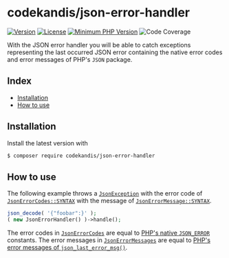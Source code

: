 # codekandis/json-error-handler

[![Version][xtlink-version-badge]][srclink-changelog]
[![License][xtlink-license-badge]][srclink-license]
[![Minimum PHP Version][xtlink-php-version-badge]][xtlink-php-net]
![Code Coverage][xtlink-code-coverage-badge]

With the JSON error handler you will be able to catch exceptions representing the last occurred JSON error containing the native error codes and error messages of PHP's `JSON` package.

## Index

* [Installation](#installation)
* [How to use](#how-to-use)

## Installation

Install the latest version with

```bash
$ composer require codekandis/json-error-handler

```

## How to use

The following example throws a [`JsonException`][xtlink-php-net-json-exception] with the error code of [`JsonErrorCodes::SYNTAX`][srclink-json-error-codes] with the message of [`JsonErrorMessage::SYNTAX`][srclink-json-error-messages].

```php
json_decode( '{"foobar":}' );
( new JsonErrorHandler() )->handle();
```

The error codes in [`JsonErrorCodes`][srclink-json-error-codes] are equal to [PHP's native `JSON_ERROR`][xtlink-php-net-json-error-constant] constants. The error messages in [`JsonErrorMessages`][srclink-json-error-messages] are equal to [PHP's error messages of `json_last_error_msg()`][xtlink-php-net-json-last-error-msg].



[xtlink-version-badge]: https://img.shields.io/badge/version-development-blue.svg
[xtlink-license-badge]: https://img.shields.io/badge/license-MIT-yellow.svg
[xtlink-php-version-badge]: https://img.shields.io/badge/php-%3E%3D%207.3-8892BF.svg
[xtlink-code-coverage-badge]: https://img.shields.io/badge/coverage-100%25-green.svg
[xtlink-php-net]: https://php.net
[xtlink-php-net-json-exception]: https://www.php.net/manual/de/class.jsonexception.php
[xtlink-php-net-json-error-constant]: https://www.php.net/manual/en/function.json-last-error.php#refsect1-function.json-last-error-returnvalues
[xtlink-php-net-json-last-error-msg]: https://www.php.net/manual/en/function.json-last-error-msg.php

[srclink-changelog]: ./CHANGELOG.md
[srclink-license]: ./LICENSE
[srclink-json-error-codes]: ./src/JsonErrorCodes.php
[srclink-json-error-messages]: ./src/JsonErrorMessages.php
[srclink-json-error-handler]: ./src/JsonErrorHandler.php
